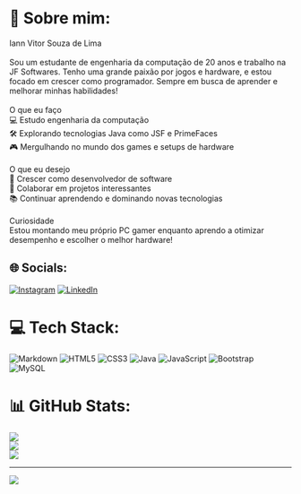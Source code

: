 # 💫 Sobre mim:
Iann Vitor Souza de Lima<br><br>Sou um estudante de engenharia da computação de 20 anos e trabalho na JF Softwares. Tenho uma grande paixão por jogos e hardware, e estou focado em crescer como programador. Sempre em busca de aprender e melhorar minhas habilidades!<br><br>O que eu faço<br>💻 Estudo engenharia da computação<br>🛠️ Explorando tecnologias Java como JSF e PrimeFaces<br>🎮 Mergulhando no mundo dos games e setups de hardware<br><br>O que eu desejo<br>🚀 Crescer como desenvolvedor de software<br>🤝 Colaborar em projetos interessantes<br>📚 Continuar aprendendo e dominando novas tecnologias<br><br>Curiosidade<br>Estou montando meu próprio PC gamer enquanto aprendo a otimizar desempenho e escolher o melhor hardware!


## 🌐 Socials:
[![Instagram](https://img.shields.io/badge/Instagram-%23E4405F.svg?logo=Instagram&logoColor=white)](https://instagram.com/innvtor) [![LinkedIn](https://img.shields.io/badge/LinkedIn-%230077B5.svg?logo=linkedin&logoColor=white)](https://linkedin.com/in/iann-vitor-a14b7b308) 

# 💻 Tech Stack:
![Markdown](https://img.shields.io/badge/markdown-%23000000.svg?style=for-the-badge&logo=markdown&logoColor=white) ![HTML5](https://img.shields.io/badge/html5-%23E34F26.svg?style=for-the-badge&logo=html5&logoColor=white) ![CSS3](https://img.shields.io/badge/css3-%231572B6.svg?style=for-the-badge&logo=css3&logoColor=white) ![Java](https://img.shields.io/badge/java-%23ED8B00.svg?style=for-the-badge&logo=openjdk&logoColor=white) ![JavaScript](https://img.shields.io/badge/javascript-%23323330.svg?style=for-the-badge&logo=javascript&logoColor=%23F7DF1E) ![Bootstrap](https://img.shields.io/badge/bootstrap-%238511FA.svg?style=for-the-badge&logo=bootstrap&logoColor=white) ![MySQL](https://img.shields.io/badge/mysql-4479A1.svg?style=for-the-badge&logo=mysql&logoColor=white)
# 📊 GitHub Stats:
![](https://github-readme-stats.vercel.app/api?username=IannVitor&theme=dark&hide_border=false&include_all_commits=false&count_private=false)<br/>
![](https://github-readme-streak-stats.herokuapp.com/?user=IannVitor&theme=dark&hide_border=false)<br/>
![](https://github-readme-stats.vercel.app/api/top-langs/?username=IannVitor&theme=dark&hide_border=false&include_all_commits=false&count_private=false&layout=compact)

---
[![](https://visitcount.itsvg.in/api?id=IannVitor&icon=0&color=0)](https://visitcount.itsvg.in)

<!-- Proudly created with GPRM ( https://gprm.itsvg.in ) -->
